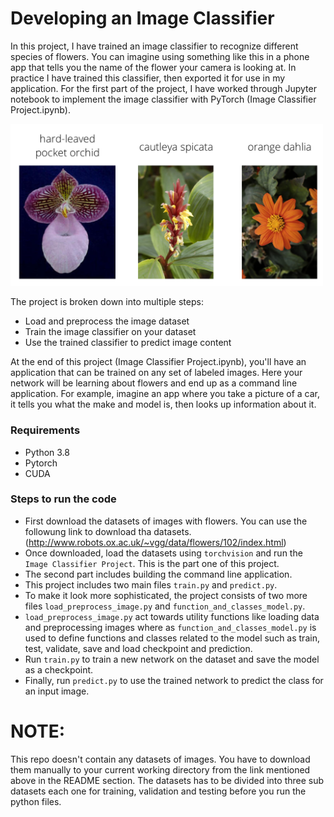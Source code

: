 # Developing an Image Classifier

In this project, I have trained an image classifier to recognize different species of flowers. You can imagine using something like this in a phone app that tells you the name of the flower your camera is looking at. In practice I have trained this classifier, then exported it for use in my application. For the first part of the project, I have worked through Jupyter notebook to implement the image classifier with PyTorch (Image Classifier Project.ipynb).

<img src='assets/Flowers.png' width=500px>

The project is broken down into multiple steps:

* Load and preprocess the image dataset 
* Train the image classifier on your dataset
* Use the trained classifier to predict image content

At the end of this project (Image Classifier Project.ipynb), you'll have an application that can be trained on any set of labeled images. Here your network will be learning about flowers and end up as a command line application. For example, imagine an app where you take a picture of a car, it tells you what the make and model is, then looks up information about it. 

### Requirements
- Python 3.8
- Pytorch
- CUDA 

### Steps to run the code
- First download the datasets of images with flowers. You can use the followung link to download tha datasets. 
  (http://www.robots.ox.ac.uk/~vgg/data/flowers/102/index.html)
- Once downloaded, load the datasets using `torchvision` and run the `Image Classifier Project`. This is the part one of this project. 
- The second part includes building the command line application. 
- This project includes two main files `train.py` and `predict.py`.
- To make it look more sophisticated, the project consists of two more files `load_preprocess_image.py` and `function_and_classes_model.py`.
- `load_preprocess_image.py` act towards utility functions like loading data and preprocessing images where as `function_and_classes_model.py`
  is used to define functions and classes related to the model such as train, test, validate, save and load checkpoint and prediction. 
- Run `train.py` to train a new network on the dataset and save the model as a checkpoint. 
- Finally, run `predict.py` to use the trained network to predict the class for an input image.  


# NOTE: 
This repo doesn't contain any datasets of images. You have to download them manually to your current working directory from the link mentioned above
in the README section. The datasets has to be divided into three sub datasets each one for training, validation and testing before you run the python files. 
